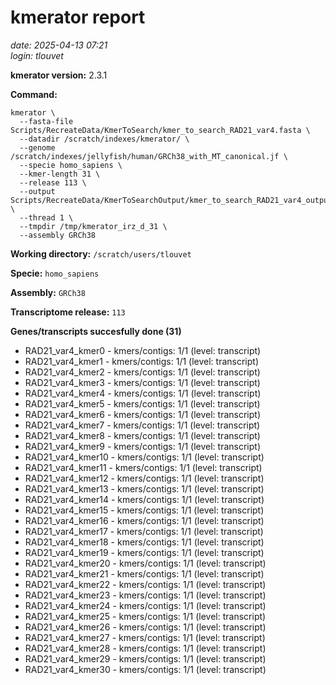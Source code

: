 # kmerator report
*date: 2025-04-13 07:21*  
*login: tlouvet*

**kmerator version:** 2.3.1

**Command:**

```
kmerator \
  --fasta-file Scripts/RecreateData/KmerToSearch/kmer_to_search_RAD21_var4.fasta \
  --datadir /scratch/indexes/kmerator/ \
  --genome /scratch/indexes/jellyfish/human/GRCh38_with_MT_canonical.jf \
  --specie homo_sapiens \
  --kmer-length 31 \
  --release 113 \
  --output Scripts/RecreateData/KmerToSearchOutput/kmer_to_search_RAD21_var4_output \
  --thread 1 \
  --tmpdir /tmp/kmerator_irz_d_31 \
  --assembly GRCh38
```

**Working directory:** `/scratch/users/tlouvet`

**Specie:** `homo_sapiens`

**Assembly:** `GRCh38`

**Transcriptome release:** `113`

**Genes/transcripts succesfully done (31)**

- RAD21_var4_kmer0 - kmers/contigs: 1/1 (level: transcript)
- RAD21_var4_kmer1 - kmers/contigs: 1/1 (level: transcript)
- RAD21_var4_kmer2 - kmers/contigs: 1/1 (level: transcript)
- RAD21_var4_kmer3 - kmers/contigs: 1/1 (level: transcript)
- RAD21_var4_kmer4 - kmers/contigs: 1/1 (level: transcript)
- RAD21_var4_kmer5 - kmers/contigs: 1/1 (level: transcript)
- RAD21_var4_kmer6 - kmers/contigs: 1/1 (level: transcript)
- RAD21_var4_kmer7 - kmers/contigs: 1/1 (level: transcript)
- RAD21_var4_kmer8 - kmers/contigs: 1/1 (level: transcript)
- RAD21_var4_kmer9 - kmers/contigs: 1/1 (level: transcript)
- RAD21_var4_kmer10 - kmers/contigs: 1/1 (level: transcript)
- RAD21_var4_kmer11 - kmers/contigs: 1/1 (level: transcript)
- RAD21_var4_kmer12 - kmers/contigs: 1/1 (level: transcript)
- RAD21_var4_kmer13 - kmers/contigs: 1/1 (level: transcript)
- RAD21_var4_kmer14 - kmers/contigs: 1/1 (level: transcript)
- RAD21_var4_kmer15 - kmers/contigs: 1/1 (level: transcript)
- RAD21_var4_kmer16 - kmers/contigs: 1/1 (level: transcript)
- RAD21_var4_kmer17 - kmers/contigs: 1/1 (level: transcript)
- RAD21_var4_kmer18 - kmers/contigs: 1/1 (level: transcript)
- RAD21_var4_kmer19 - kmers/contigs: 1/1 (level: transcript)
- RAD21_var4_kmer20 - kmers/contigs: 1/1 (level: transcript)
- RAD21_var4_kmer21 - kmers/contigs: 1/1 (level: transcript)
- RAD21_var4_kmer22 - kmers/contigs: 1/1 (level: transcript)
- RAD21_var4_kmer23 - kmers/contigs: 1/1 (level: transcript)
- RAD21_var4_kmer24 - kmers/contigs: 1/1 (level: transcript)
- RAD21_var4_kmer25 - kmers/contigs: 1/1 (level: transcript)
- RAD21_var4_kmer26 - kmers/contigs: 1/1 (level: transcript)
- RAD21_var4_kmer27 - kmers/contigs: 1/1 (level: transcript)
- RAD21_var4_kmer28 - kmers/contigs: 1/1 (level: transcript)
- RAD21_var4_kmer29 - kmers/contigs: 1/1 (level: transcript)
- RAD21_var4_kmer30 - kmers/contigs: 1/1 (level: transcript)
